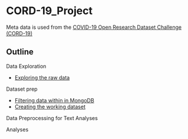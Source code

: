 # CORD-19_Project
Meta data is used from the [COVID-19 Open Research Dataset Challenge (CORD-19)](https://www.kaggle.com/allen-institute-for-ai/CORD-19-research-challenge?select=metadata.csv)

## Outline

Data Exploration
 - [Exploring the raw data](Code/COVID_Pubs_Wk_4.ipynb)

Dataset prep 
 - [Filtering data within in MongoDB](Code/MongoDB_Initial_Cleaning.ipynb)
 - [Creating the working dataset](Code/Lesson6_Assigment_Amit_1001.ipynb)

Data Preprocessing for Text Analyses

Analyses
